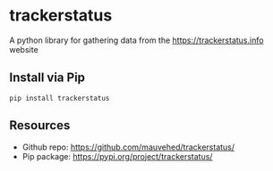 # trackerstatus
A python library for gathering data from the https://trackerstatus.info website

## Install via Pip
```pip install trackerstatus```

## Resources
  * Github repo: https://github.com/mauvehed/trackerstatus/
  * Pip package: https://pypi.org/project/trackerstatus/
